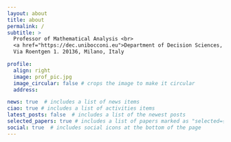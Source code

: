 ```yaml
---
layout: about
title: about
permalink: /
subtitle: >
  Professor of Mathematical Analysis <br>
  <a href="https://dec.unibocconi.eu">Department of Decision Sciences, Bocconi University</a><br>
  Via Roentgen 1. 20136, Milano, Italy

profile:
  align: right
  image: prof_pic.jpg
  image_circular: false # crops the image to make it circular
  address:

news: true  # includes a list of news items
ciao: true # includes a list of activities items
latest_posts: false  # includes a list of the newest posts
selected_papers: true # includes a list of papers marked as "selected={true}"
social: true  # includes social icons at the bottom of the page
---
```


<!-- Write your biography here. Tell the world about yourself. Link to your favorite [subreddit](http://reddit.com). You can put a picture in, too. The code is already in, just name your picture `prof_pic.jpg` and put it in the `img/` folder.

Put your address / P.O. box / other info right below your picture. You can also disable any of these elements by editing `profile` property of the YAML header of your `_pages/about.md`. Edit `_bibliography/papers.bib` and Jekyll will render your [publications page](/al-folio/publications/) automatically.

Link to your social media connections, too. This theme is set up to use [Font Awesome icons](http://fortawesome.github.io/Font-Awesome/) and [Academicons](https://jpswalsh.github.io/academicons/), like the ones below. Add your Facebook, Twitter, LinkedIn, Google Scholar, or just disable all of them.-->
